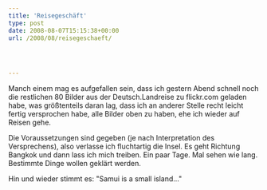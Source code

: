```yaml
---
title: 'Reisegeschäft'
type: post
date: 2008-08-07T15:15:38+00:00
url: /2008/08/reisegeschaeft/




---
```

Manch einem mag es aufgefallen sein, dass ich gestern Abend schnell noch die restlichen 80 Bilder aus der Deutsch.Landreise zu flickr.com geladen habe, was größtenteils daran lag, dass ich an anderer Stelle recht leicht fertig versprochen habe, alle Bilder oben zu haben, ehe ich wieder auf Reisen gehe.

Die Voraussetzungen sind gegeben (je nach Interpretation des Versprechens), also verlasse ich fluchtartig die Insel. Es geht Richtung Bangkok und dann lass ich mich treiben. Ein paar Tage. Mal sehen wie lang. Bestimmte Dinge wollen geklärt werden.

Hin und wieder stimmt es: "Samui is a small island..."
